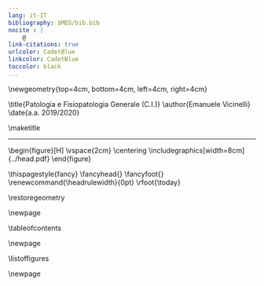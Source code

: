 ```yaml
---
lang: it-IT
bibliography: $MED/bib.bib
nocite : |
    @
link-citations: true
urlcolor: CadetBlue
linkcolor: CadetBlue
toccolor: black
...
```


<!-- Nuova geometria per avere la copertina centrata -->
\newgeometry{top=4cm, bottom=4cm, left=4cm, right=4cm}

\title{Patologia e Fisiopatologia Generale (C.I.)}
\author{Emanuele Vicinelli}
\date{a.a. 2019/2020}

\maketitle

* * * *

\begin{figure}[H]
\vspace{2cm}
\centering
\includegraphics[width=8cm]{../head.pdf}
\end{figure}


<!-- Data in cui il pdf è stato compilato-->
\thispagestyle{fancy}
\fancyhead{}
\fancyfoot{}
\renewcommand{\headrulewidth}{0pt}
\rfoot{\today}

\restoregeometry

\newpage

\tableofcontents

\newpage

\listoffigures

\newpage

<!-- L’esame sarà svolto dai due professori del corso e la prof.ssa Arciola sottolinea che le sue domande verteranno esclusivamente su ciò che è stato trattato a lezione. Durante la prova di laboratorio, è richiesta l’osservazione di un preparato e una sua successiva descrizione, con particolare attenzione agli aspetti patologici. Oltre al riconoscimento del vetrino, verranno effettuate domande inerenti ad uno dei sei argomenti del laboratorio. Per superare l’esame è necessaria la sufficienza in entrambe le parti e il voto finale sarà dato dalla media matematica del parziale di Patologia e Fisiopatologia Generale del Prof. Dall’Olio, quello della prof.ssa Arciola e quello della prova di laboratorio (prova suddivisa nelle due parti precedentemente descritte). -->
